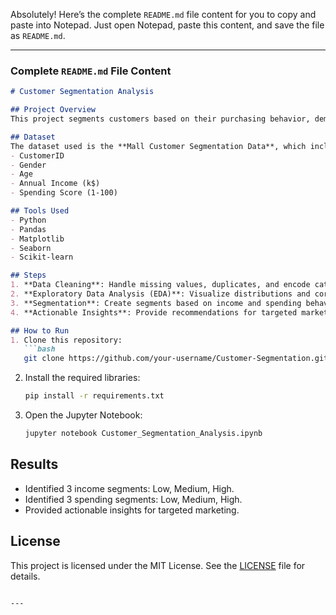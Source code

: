 Absolutely! Here’s the complete `README.md` file content for you to copy and paste into Notepad. Just open Notepad, paste this content, and save the file as `README.md`.

---

### **Complete `README.md` File Content**
```markdown
# Customer Segmentation Analysis

## Project Overview
This project segments customers based on their purchasing behavior, demographics, and preferences to help businesses target their marketing efforts.

## Dataset
The dataset used is the **Mall Customer Segmentation Data**, which includes:
- CustomerID
- Gender
- Age
- Annual Income (k$)
- Spending Score (1-100)

## Tools Used
- Python
- Pandas
- Matplotlib
- Seaborn
- Scikit-learn

## Steps
1. **Data Cleaning**: Handle missing values, duplicates, and encode categorical variables.
2. **Exploratory Data Analysis (EDA)**: Visualize distributions and correlations.
3. **Segmentation**: Create segments based on income and spending behavior.
4. **Actionable Insights**: Provide recommendations for targeted marketing.

## How to Run
1. Clone this repository:
   ```bash
   git clone https://github.com/your-username/Customer-Segmentation.git
   ```
2. Install the required libraries:
   ```bash
   pip install -r requirements.txt
   ```
3. Open the Jupyter Notebook:
   ```bash
   jupyter notebook Customer_Segmentation_Analysis.ipynb
   ```

## Results
- Identified 3 income segments: Low, Medium, High.
- Identified 3 spending segments: Low, Medium, High.
- Provided actionable insights for targeted marketing.

## License
This project is licensed under the MIT License. See the [LICENSE](LICENSE) file for details.
```

---

